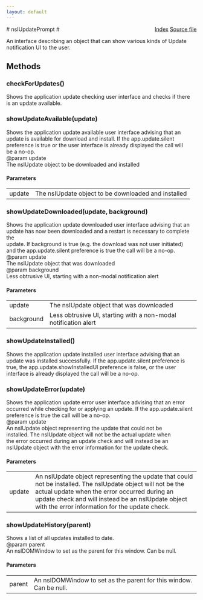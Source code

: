 ```yaml
---
layout: default
---
```

<div class='links' style='float:right'><a href="../index.html">Index</a>
<a href="http://dxr.mozilla.org/mozilla-central/source/toolkit/mozapps/update/nsIUpdateService.idl">Source file</a>
</div>
# nsIUpdatePrompt #
  
An interface describing an object that can show various kinds of Update  
notification UI to the user.  
  

## Methods ##

### checkForUpdates() ###
  
Shows the application update checking user interface and checks if there  
is an update available.  
  

### showUpdateAvailable(update) ###
  
Shows the application update available user interface advising that an  
update is available for download and install. If the app.update.silent  
preference is true or the user interface is already displayed the call will  
be a no-op.  
@param   update  
         The nsIUpdate object to be downloaded and installed  
  

#### Parameters ####

<table>

<tr>
<td>update</td>
<td>         The nsIUpdate object to be downloaded and installed  
</td>
</tr>

</table>

### showUpdateDownloaded(update, background) ###
  
Shows the application update downloaded user interface advising that an  
update has now been downloaded and a restart is necessary to complete the  
update. If background is true (e.g. the download was not user initiated)  
and the app.update.silent preference is true the call will be a no-op.  
@param   update  
         The nsIUpdate object that was downloaded  
@param   background  
         Less obtrusive UI, starting with a non-modal notification alert  
  

#### Parameters ####

<table>

<tr>
<td>update</td>
<td>         The nsIUpdate object that was downloaded  
</td>
</tr>

<tr>
<td>background</td>
<td>         Less obtrusive UI, starting with a non-modal notification alert  
</td>
</tr>

</table>

### showUpdateInstalled() ###
  
Shows the application update installed user interface advising that an  
update was installed successfully. If the app.update.silent preference is  
true, the app.update.showInstalledUI preference is false, or the user  
interface is already displayed the call will be a no-op.  
  

### showUpdateError(update) ###
  
Shows the application update error user interface advising that an error  
occurred while checking for or applying an update. If the app.update.silent  
preference is true the call will be a no-op.  
@param   update  
         An nsIUpdate object representing the update that could not be  
         installed. The nsIUpdate object will not be the actual update when  
         the error occurred during an update check and will instead be an  
         nsIUpdate object with the error information for the update check.  
  

#### Parameters ####

<table>

<tr>
<td>update</td>
<td>         An nsIUpdate object representing the update that could not be  
         installed. The nsIUpdate object will not be the actual update when  
         the error occurred during an update check and will instead be an  
         nsIUpdate object with the error information for the update check.  
</td>
</tr>

</table>

### showUpdateHistory(parent) ###
  
Shows a list of all updates installed to date.  
@param   parent  
         An nsIDOMWindow to set as the parent for this window. Can be null.  
  

#### Parameters ####

<table>

<tr>
<td>parent</td>
<td>         An nsIDOMWindow to set as the parent for this window. Can be null.  
</td>
</tr>

</table>
